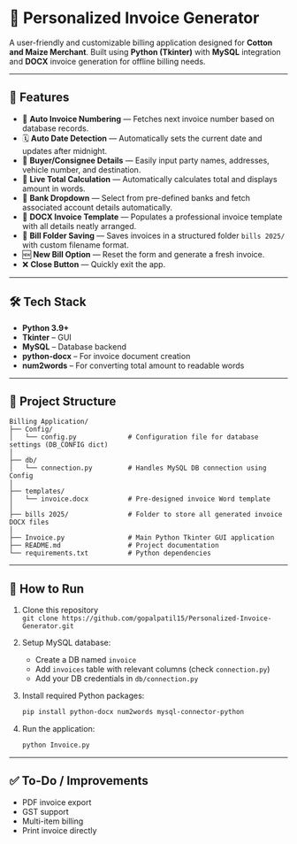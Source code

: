 # 🧾 Personalized Invoice Generator

A user-friendly and customizable billing application designed for **Cotton and Maize Merchant**. Built using **Python (Tkinter)** with **MySQL** integration and **DOCX** invoice generation for offline billing needs.

---

## 📌 Features

- 🔢 **Auto Invoice Numbering** — Fetches next invoice number based on database records.
- 🗓️ **Auto Date Detection** — Automatically sets the current date and updates after midnight.
- 👤 **Buyer/Consignee Details** — Easily input party names, addresses, vehicle number, and destination.
- 🧮 **Live Total Calculation** — Automatically calculates total and displays amount in words.
- 🏦 **Bank Dropdown** — Select from pre-defined banks and fetch associated account details automatically.
- 📄 **DOCX Invoice Template** — Populates a professional invoice template with all details neatly arranged.
- 📂 **Bill Folder Saving** — Saves invoices in a structured folder `bills 2025/` with custom filename format.
- 🆕 **New Bill Option** — Reset the form and generate a fresh invoice.
- ❌ **Close Button** — Quickly exit the app.

---

## 🛠️ Tech Stack

- **Python 3.9+**
- **Tkinter** – GUI
- **MySQL** – Database backend
- **python-docx** – For invoice document creation
- **num2words** – For converting total amount to readable words

---

## 📁 Project Structure

```
Billing Application/
├── Config/
│   └── config.py             # Configuration file for database settings (DB_CONFIG dict)
│
├── db/
│   └── connection.py         # Handles MySQL DB connection using Config
│
├── templates/
│   └── invoice.docx          # Pre-designed invoice Word template
│
├── bills 2025/               # Folder to store all generated invoice DOCX files
│
├── Invoice.py                # Main Python Tkinter GUI application
├── README.md                 # Project documentation
└── requirements.txt          # Python dependencies

```

---


## 🚀 How to Run

1. Clone this repository  
   `git clone https://github.com/gopalpatil15/Personalized-Invoice-Generator.git`

2. Setup MySQL database:
   - Create a DB named `invoice`
   - Add `invoices` table with relevant columns (check `connection.py`)
   - Add your DB credentials in `db/connection.py`

3. Install required Python packages:
   ```bash
   pip install python-docx num2words mysql-connector-python
   ```

4. Run the application:
   ```bash
   python Invoice.py
   ```

---

## ✅ To-Do / Improvements

- PDF invoice export
- GST support
- Multi-item billing
- Print invoice directly
